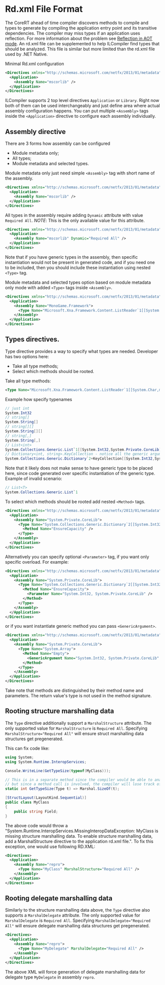 Rd.xml File Format
==================

The CoreRT ahead of time compiler discovers methods to compile and types to generate by compiling the application entry point and its transitive dependencies. The compiler may miss types if an application uses reflection. For more information about the problem see [Reflection in AOT mode](reflection-in-aot-mode.md).
An rd.xml file can be supplemented to help ILCompiler find types that should be analyzed. This file is similar but more limited than the rd.xml file used by .NET Native.

Minimal Rd.xml configuration

```xml
<Directives xmlns="http://schemas.microsoft.com/netfx/2013/01/metadata">
  <Application>
    <Assembly Name="mscorlib" />
  </Application>
</Directives>
```

ILCompiler supports 2 top level directives `Application` or `Library`. Right now both of them can be used interchangeably and just define area where actual assembly configuration happens.
You can put multiple `<Assembly>` tags inside the `<Application>` directive to configure each assembly individually.

## Assembly directive

There are 3 forms how assembly can be configured
- Module metadata only;
- All types;
- Module metadata and selected types.

Module metadata only just need simple `<Assembly>` tag with short name of the assembly.
```xml
<Directives xmlns="http://schemas.microsoft.com/netfx/2013/01/metadata">
  <Application>
    <Assembly Name="mscorlib" />
  </Application>
</Directives>
```

All types in the assembly require adding `Dynamic` attribute with value `Required All`. *NOTE*: This is the only available value for this attribute.
```xml
<Directives xmlns="http://schemas.microsoft.com/netfx/2013/01/metadata">
  <Application>
    <Assembly Name="mscorlib" Dynamic="Required All" />
  </Application>
</Directives>
```
Note that if you have generic types in the assembly, then specific instantiation would not be present in generated code, and if you need one to be included,
then you should include these instantiation using nested `<Type>` tag.

Module metadata and selected types option based on module metadata only mode with added `<Type>` tags inside `<Assembly>`.
```xml
<Directives xmlns="http://schemas.microsoft.com/netfx/2013/01/metadata">
  <Application>
    <Assembly Name="MonoGame.Framework">
      <Type Name="Microsoft.Xna.Framework.Content.ListReader`1[[System.Char,mscorlib]]" Dynamic="Required All" />
    </Assembly>
  </Application>
</Directives>
```

## Types directives.
Type directive provides a way to specify what types are needed. Developer has two options here: 
- Take all type methods;
- Select which methods should be rooted.

Take all type methods:
```xml
<Type Name="Microsoft.Xna.Framework.Content.ListReader`1[[System.Char,mscorlib]]" Dynamic="Required All" />
```

Example how specify typenames
```c#
// just int
System.Int32
// string[]
System.String[]
// string[][]
System.String[][]
// string[,]
System.String[,]
// List<int>
System.Collections.Generic.List`1[[System.Int32,System.Private.CoreLib]]
// Dictionary<int, string>.KeyCollection - notice all the generic arguments go to the nested type
System.Collections.Generic.Dictionary`2+KeyCollection[[System.Int32,System.Private.CoreLib],[System.String,System.Private.CoreLib]]
```

Note that it likely does not make sense to have generic type to be placed here, since code generated over specific instantiation of the generic type.
Example of invalid scenario:
```c#
// List<T>
System.Collections.Generic.List`1
```

To select which methods should be rooted add nested `<Method>` tags.
```xml
<Directives xmlns="http://schemas.microsoft.com/netfx/2013/01/metadata">
  <Application>
    <Assembly Name="System.Private.CoreLib">
      <Type Name="System.Collections.Generic.Dictionary`2[[System.Int32,System.Private.CoreLib],[System.String,System.Private.CoreLib]]">
        <Method Name="EnsureCapacity" />
      </Type>
    </Assembly>
  </Application>
</Directives>
```

Alternatively you can specify optional `<Parameter>` tag, if you want only specific overload. For example:
```xml
<Directives xmlns="http://schemas.microsoft.com/netfx/2013/01/metadata">
  <Application>
    <Assembly Name="System.Private.CoreLib">
      <Type Name="System.Collections.Generic.Dictionary`2[[System.Int32,System.Private.CoreLib],[System.String,System.Private.CoreLib]]">
        <Method Name="EnsureCapacity">
          <Parameter Name="System.Int32, System.Private.CoreLib" />
        </Method>
      </Type>
    </Assembly>
  </Application>
</Directives>
```

or if you want instantiate generic method you can pass `<GenericArgument>`.
```xml
<Directives xmlns="http://schemas.microsoft.com/netfx/2013/01/metadata">
  <Application>
    <Assembly Name="System.Private.CoreLib">
      <Type Name="System.Array">
        <Method Name="Empty">
          <GenericArgument Name="System.Int32, System.Private.CoreLib" />
        </Method>
      </Type>
    </Assembly>
  </Application>
</Directives>
```

Take note that methods are distinguished by their method name and parameters. The return value's type is not used in the method signature.

## Rooting structure marshalling data

The `Type` directive additionally support a `MarshalStructure` attribute. The only supported value for `MarshalStructure` is `Required All`. Specifying `MarshalStructure="Required All"` will ensure struct marshalling data structures get pregenerated.

This can fix code like:

```csharp
using System;
using System.Runtime.InteropServices;

Console.WriteLine(GetTypeSize(typeof(MyClass)));

// This is in a separate method since the compiler would be able to analyze `Marshal.SizeOf(typeof(MyClass))`,
// but since a method call is involved, the compiler will lose track of the specific type.
static int GetTypeSize(Type t) => Marshal.SizeOf(t);

[StructLayout(LayoutKind.Sequential)]
public class MyClass
{
    public string Field;
}
```

The above code would throw a "System.Runtime.InteropServices.MissingInteropDataException: MyClass is missing structure marshalling data. To enable structure marshalling data, add a MarshalStructure directive to the application rd.xml file.". To fix this exception, one would use following RD.XML:

```xml
<Directives>
  <Application>
    <Assembly Name="repro">
      <Type Name="MyClass" MarshalStructure="Required All" />
    </Assembly>
  </Application>
</Directives>
```

## Rooting delegate marshalling data

Similarly to the structure marshalling data above, the `Type` directive also supports a `MarshalDelegate` attribute. The only supported value for `MarshalDelegate` is `Required All`. Specifying `MarshalDelegate="Required All"` will ensure delegate marshalling data structures get pregenerated.

```xml
<Directives>
  <Application>
    <Assembly Name="repro">
      <Type Name="MyDelegate" MarshalDelegate="Required All" />
    </Assembly>
  </Application>
</Directives>
```

The above XML will force generation of delegate marshalling data for delegate type `MyDelegate` in assembly `repro`.
